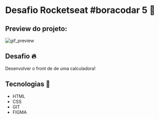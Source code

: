 # Desafio Rocketseat #boracodar 5 🚀

Preview do projeto:
---
![gif_preview]()

## Desafio 🔥
Desenvolver o front de de uma calculadora!

## Tecnologias 📡
* HTML
* CSS
* GIT
* FIGMA